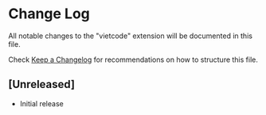 # Change Log

All notable changes to the "vietcode" extension will be documented in this file.

Check [Keep a Changelog](http://keepachangelog.com/) for recommendations on how to structure this file.

## [Unreleased]

- Initial release